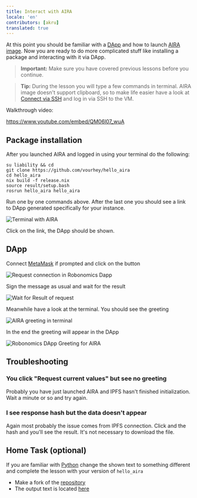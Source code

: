 ```yaml
---
title: Interact with AIRA  
locale: 'en' 
contributors: [akru]
translated: true
---
```


At this point you should be familiar with a [DApp](/docs/get-weather-on-fuji-mountain/) and how to launch [AIRA image](/docs/aira-installation-on-vb/).
Now you are ready to do more complicated stuff like installing a package and interacting with it via DApp.

> **Important:**
> Make sure you have covered previous lessons before you continue.


> **Tip:**
> During the lesson you will type a few commands in terminal. AIRA image doesn't support clipboard, so to make life easier have a look at [Connect via SSH](/docs/aira-connecting-via-ssh/) and log in via SSH to the VM.

Walkthrough video:

https://www.youtube.com/embed/QM06l07_wuA

## Package installation

After you launched AIRA and logged in using your terminal do the following:

```
su liability && cd
git clone https://github.com/vourhey/hello_aira
cd hello_aira
nix build -f release.nix
source result/setup.bash
rosrun hello_aira hello_aira
```

Run one by one commands above. After the last one you should see a link to DApp generated specifically for your instance.

![Terminal with AIRA](../images/aira_hello_terminal.jpg "Terminal with AIRA")

Click on the link, the DApp should be shown.

## DApp 

Connect [MetaMask](http://metamask.io/) if prompted and click on the button

![Request connection in Robonomics Dapp](../images/aira_hello_dapp.jpg "Request connection in Robonomics Dapp")

Sign the message as usual and wait for the result

![Wait for Result of request](../images/aira_hello_dapp_2.jpg "Wait for Result of request")

Meanwhile have a look at the terminal. You should see the greeting

![AIRA greeting in terminal](../images/aira_hello_terminal_2.jpg "AIRA greeting in terminal")

In the end the greeting will appear in the DApp

![Robonomics DApp Greeting for AIRA](../images/aira_hello_dapp_3.jpg "Robonomics DApp Greeting for AIRA")

## Troubleshooting

### You click "Request current values" but see no greeting

Probably you have just launched AIRA and IPFS hasn't finished initialization. Wait a minute or so and try again.

### I see response hash but the data doesn't appear

Again most probably the issue comes from IPFS connection. Click and the hash and you'll see the result. It's not necessary to download the file.

## Home Task (optional)

If you are familiar with [Python](https://www.python.org/) change the shown text to something different and complete the lesson with your version of `hello_aira`

- Make a fork of the [repository](https://github.com/vourhey/hello_aira)
- The output text is located [here](https://github.com/Vourhey/hello_aira/blob/master/scripts/hello_aira#L45)
